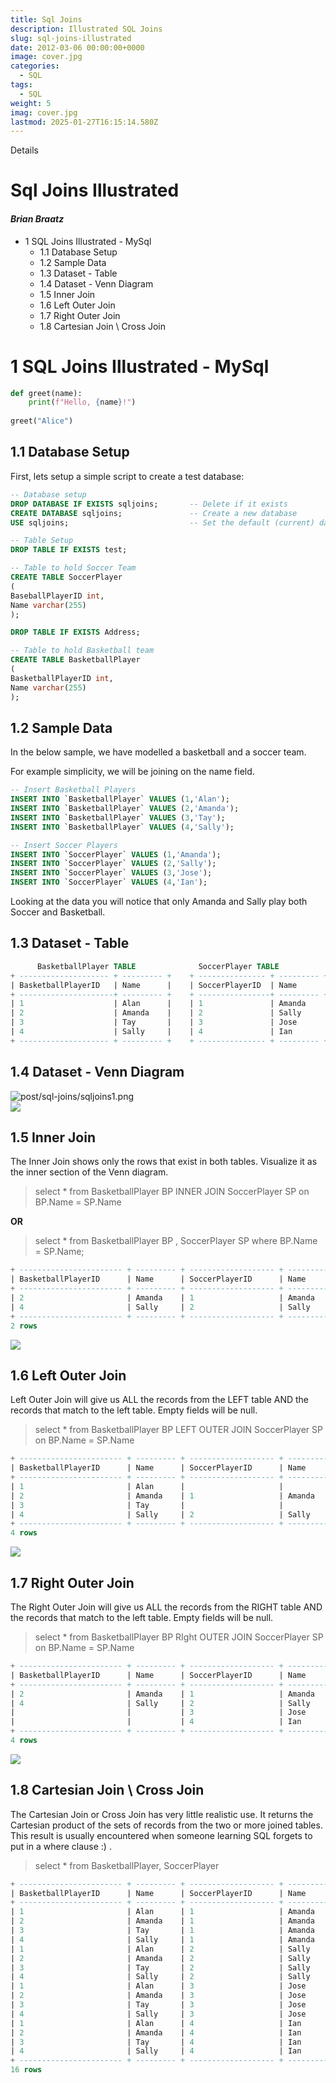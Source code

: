 ```yaml
---
title: Sql Joins
description: Illustrated SQL Joins
slug: sql-joins-illustrated
date: 2012-03-06 00:00:00+0000
image: cover.jpg
categories:
  - SQL
tags:
  - SQL
weight: 5
imag: cover.jpg
lastmod: 2025-01-27T16:15:14.580Z
---
```

Details

# Sql Joins Illustrated

#### *Brian Braatz*

* 1 SQL Joins Illustrated - MySql
  * 1.1 Database Setup
  * 1.2 Sample Data
  * 1.3 Dataset - Table
  * 1.4 Dataset - Venn Diagram
  * 1.5 Inner Join
  * 1.6 Left Outer Join
  * 1.7 Right Outer Join
  * 1.8 Cartesian Join \ Cross Join

# 1 SQL Joins Illustrated - MySql

```python
def greet(name):
    print(f"Hello, {name}!")
    
greet("Alice")
```

## 1.1 Database Setup

First, lets setup a simple script to create a test database:

```sql
-- Database setup
DROP DATABASE IF EXISTS sqljoins;       -- Delete if it exists
CREATE DATABASE sqljoins;               -- Create a new database
USE sqljoins;                           -- Set the default (current) database

-- Table Setup
DROP TABLE IF EXISTS test;

-- Table to hold Soccer Team
CREATE TABLE SoccerPlayer
(
BaseballPlayerID int,
Name varchar(255)
); 

DROP TABLE IF EXISTS Address;

-- Table to hold Basketball team
CREATE TABLE BasketballPlayer
(
BasketballPlayerID int,
Name varchar(255)
); 
```

## 1.2 Sample Data

In the below sample, we have modelled a basketball and a soccer team.

For example simplicity, we will be joining on the name field.

```sql
-- Insert Basketball Players
INSERT INTO `BasketballPlayer` VALUES (1,'Alan');
INSERT INTO `BasketballPlayer` VALUES (2,'Amanda');
INSERT INTO `BasketballPlayer` VALUES (3,'Tay');
INSERT INTO `BasketballPlayer` VALUES (4,'Sally');

-- Insert Soccer Players
INSERT INTO `SoccerPlayer` VALUES (1,'Amanda');
INSERT INTO `SoccerPlayer` VALUES (2,'Sally');
INSERT INTO `SoccerPlayer` VALUES (3,'Jose');
INSERT INTO `SoccerPlayer` VALUES (4,'Ian');
```

Looking at the data you will notice that only Amanda and Sally play both Soccer and Basketball.

## 1.3 Dataset - Table

```sql
      BasketballPlayer TABLE              SoccerPlayer TABLE
+ -------------------- + --------- +    + --------------- + --------- +
| BasketballPlayerID   | Name      |    | SoccerPlayerID  | Name      |
+ ---------------------+ --------- +    + ----------------+ --------- +
| 1                    | Alan      |    | 1               | Amanda    |
| 2                    | Amanda    |    | 2               | Sally     |
| 3                    | Tay       |    | 3               | Jose      |
| 4                    | Sally     |    | 4               | Ian       |
+ -------------------- + --------- +    + --------------- + --------- +
```

## 1.4 Dataset - Venn Diagram

![post/sql-joins/sqljoins1.png](/post/sql-joins/sqljoins1.png)\
![](/post/sql-joins/sqljoins1.png)

## 1.5 Inner Join

The Inner Join shows only the rows that exist in both tables. Visualize it as the inner section of the Venn diagram.

> select \* from BasketballPlayer BP INNER JOIN SoccerPlayer SP on BP.Name = SP.Name

**OR**

> select \* from BasketballPlayer BP , SoccerPlayer SP where BP.Name = SP.Name;

```sql
+ ----------------------- + --------- + ------------------- + --------- +
| BasketballPlayerID      | Name      | SoccerPlayerID      | Name      |
+ ----------------------- + --------- + ------------------- + --------- +
| 2                       | Amanda    | 1                   | Amanda    |
| 4                       | Sally     | 2                   | Sally     |
+ ----------------------- + --------- + ------------------- + --------- +
2 rows
```

![](/post/sql-joins/sqljoins2.png)

## 1.6 Left Outer Join

Left Outer Join will give us ALL the records from the LEFT table AND the records that match to the left table. Empty fields will be null.

> select \* from BasketballPlayer BP LEFT OUTER JOIN SoccerPlayer SP on BP.Name = SP.Name

```sql
+ ----------------------- + --------- + ------------------- + --------- +
| BasketballPlayerID      | Name      | SoccerPlayerID      | Name      |
+ ----------------------- + --------- + ------------------- + --------- +
| 1                       | Alan      |                     |           |
| 2                       | Amanda    | 1                   | Amanda    |
| 3                       | Tay       |                     |           |
| 4                       | Sally     | 2                   | Sally     |
+ ----------------------- + --------- + ------------------- + --------- +
4 rows
```

![](/post/sql-joins/sqljoins3.png)

## 1.7 Right Outer Join

The Right Outer Join will give us ALL the records from the RIGHT table AND the records that match to the left table. Empty fields will be null.

> select \* from BasketballPlayer BP RIght OUTER JOIN SoccerPlayer SP on BP.Name = SP.Name

```sql
+ ----------------------- + --------- + ------------------- + --------- +
| BasketballPlayerID      | Name      | SoccerPlayerID      | Name      |
+ ----------------------- + --------- + ------------------- + --------- +
| 2                       | Amanda    | 1                   | Amanda    |
| 4                       | Sally     | 2                   | Sally     |
|                         |           | 3                   | Jose      |
|                         |           | 4                   | Ian       |
+ ----------------------- + --------- + ------------------- + --------- +
4 rows
```

![](/post/sql-joins/sqljoins4.png)

## 1.8 Cartesian Join \ Cross Join

The Cartesian Join or Cross Join has very little realistic use. It returns the Cartesian product of the sets of records from the two or more joined tables. This result is usually encountered when someone learning SQL forgets to put in a where clause :) .

> select \* from BasketballPlayer, SoccerPlayer

```sql
+ ----------------------- + --------- + ------------------- + --------- +
| BasketballPlayerID      | Name      | SoccerPlayerID      | Name      |
+ ----------------------- + --------- + ------------------- + --------- +
| 1                       | Alan      | 1                   | Amanda    |
| 2                       | Amanda    | 1                   | Amanda    |
| 3                       | Tay       | 1                   | Amanda    |
| 4                       | Sally     | 1                   | Amanda    |
| 1                       | Alan      | 2                   | Sally     |
| 2                       | Amanda    | 2                   | Sally     |
| 3                       | Tay       | 2                   | Sally     |
| 4                       | Sally     | 2                   | Sally     |
| 1                       | Alan      | 3                   | Jose      |
| 2                       | Amanda    | 3                   | Jose      |
| 3                       | Tay       | 3                   | Jose      |
| 4                       | Sally     | 3                   | Jose      |
| 1                       | Alan      | 4                   | Ian       |
| 2                       | Amanda    | 4                   | Ian       |
| 3                       | Tay       | 4                   | Ian       |
| 4                       | Sally     | 4                   | Ian       |
+ ----------------------- + --------- + ------------------- + --------- +
16 rows
```
